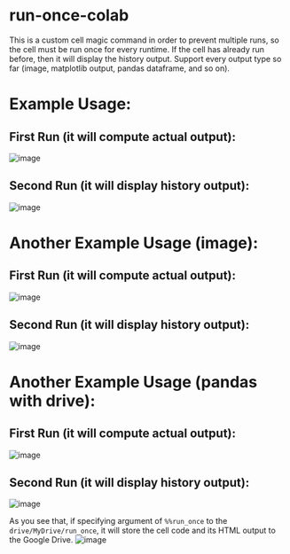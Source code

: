 # run-once-colab
  This is a custom cell magic command in order to prevent multiple runs, so the cell must be run once for every runtime. If the cell has already run before, then it will display the history output. Support every output type so far (image, matplotlib output, pandas dataframe, and so on).

# Example Usage:
## First Run (it will compute actual output):
![image](https://github.com/wawan-ikhwan/run-once-colab/assets/72451078/0a0cb2e9-c70b-4c5a-aa35-a99812c063f0)
## Second Run (it will display history output):
![image](https://github.com/wawan-ikhwan/run-once-colab/assets/72451078/432f5274-8f8e-48a0-be0c-9bd212ffc123)

# Another Example Usage (image):
## First Run (it will compute actual output):
![image](https://github.com/wawan-ikhwan/run-once-colab/assets/72451078/84de076b-70b6-4009-add7-677c306e5860)
## Second Run (it will display history output):
![image](https://github.com/wawan-ikhwan/run-once-colab/assets/72451078/9a070094-95be-43bd-b7d3-a35a88017f32)

# Another Example Usage (pandas with drive):
## First Run (it will compute actual output):
![image](https://github.com/wawan-ikhwan/run-once-colab/assets/72451078/8f03d6ef-46cf-4420-bc06-6efc5066e788)
## Second Run (it will display history output):
![image](https://github.com/wawan-ikhwan/run-once-colab/assets/72451078/b67141c3-a0f0-494d-8c0e-526f405f5fca)

As you see that, if specifying argument of `%%run_once` to the `drive/MyDrive/run_once`, it will store the cell code and its HTML output to the Google Drive.
![image](https://github.com/wawan-ikhwan/run-once-colab/assets/72451078/ca2dcffa-56dc-4bca-910f-25c1ee528150)
